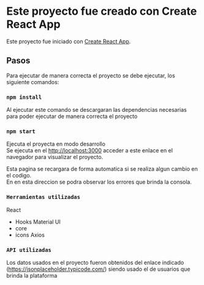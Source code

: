 # Este proyecto fue creado con Create React App

Este proyecto fue iniciado con [Create React App](https://github.com/facebook/create-react-app).

## Pasos

Para ejecutar de manera correcta el proyecto se debe ejecutar, los siguiente comandos:

### `npm install`

Al ejecutar este comando se descargaran las dependencias necesarias para poder ejecutar de manera correcta el proyecto

### `npm start`

Ejecuta el proyecta en modo desarrollo\
Se ejecuta en el [http://localhost:3000](http://localhost:3000) acceder a este enlace en el navegador para visualizar el proyecto.

Esta pagina se recargara de forma automatica si se realiza algun cambio en el codigo.\
En en esta direccion se podra observar los errores que brinda la consola.

### `Herramientas utilizadas`

React
 - Hooks
Material UI
 - core
 - icons
Axios

### `API utilizadas`

Los datos usados en el proyecto fueron obtenidos del enlace indicado (https://jsonplaceholder.typicode.com/) siendo usado el de usuarios que brinda la plataforma
